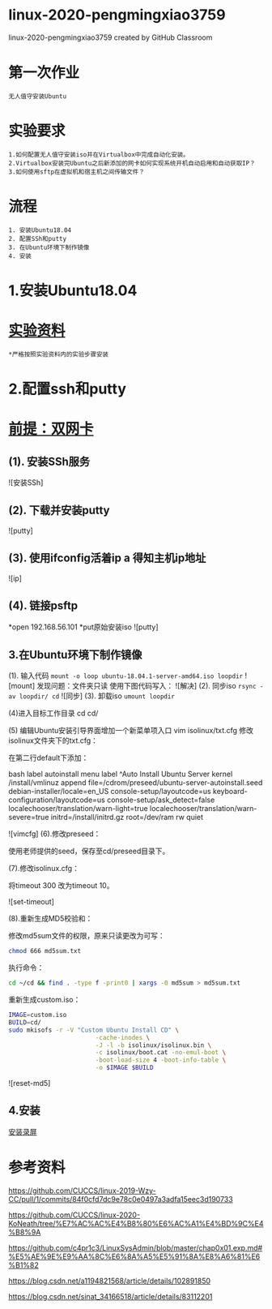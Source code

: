 # linux-2020-pengmingxiao3759
linux-2020-pengmingxiao3759 created by GitHub Classroom
# 第一次作业   
    无人值守安装Ubuntu
# 实验要求
    1.如何配置无人值守安装iso并在Virtualbox中完成自动化安装。
    2.Virtualbox安装完Ubuntu之后新添加的网卡如何实现系统开机自动启用和自动获取IP？
    3.如何使用sftp在虚拟机和宿主机之间传输文件？
# 流程
    1. 安装Ubuntu18.04
    2. 配置SSh和putty
    3. 在Ubuntu环境下制作镜像
    4. 安装

# 1.安装Ubuntu18.04

# [实验资料]( https://www.bilibili.com/video/av86360030 )
    *严格按照实验资料内的实验步骤安装
    
# 2.配置ssh和putty

# [前提：双网卡](https://www.bilibili.com/video/av86360440)
## (1). 安装SSh服务
![安装SSh]
## (2). 下载并安装putty
 ![putty]
## (3). 使用ifconfig活着ip a 得知主机ip地址
![ip]
## (4). 链接psftp
 *open 192.168.56.101
    *put原始安装iso
    ![putty]

## 3.在Ubuntu环境下制作镜像
(1). 输入代码
`mount -o loop ubuntu-18.04.1-server-amd64.iso loopdir`
![mount]
发现问题：文件夹只读
使用下图代码写入：
![解决]
(2). 同步iso
`rsync -av loopdir/ cd`
![同步]
(3). 卸载iso
`umount loopdir`


(4)进入目标工作目录
cd cd/

(5) 编辑Ubuntu安装引导界面增加一个新菜单项入口
vim isolinux/txt.cfg
修改isolinux文件夹下的txt.cfg：

在第二行default下添加：

bash
label autoinstall
  menu label ^Auto Install Ubuntu Server
  kernel /install/vmlinuz
  append  file=/cdrom/preseed/ubuntu-server-autoinstall.seed debian-installer/locale=en_US console-setup/layoutcode=us keyboard-configuration/layoutcode=us console-setup/ask_detect=false localechooser/translation/warn-light=true localechooser/translation/warn-severe=true initrd=/install/initrd.gz root=/dev/ram rw quiet

![vimcfg]
(6).修改preseed：

使用老师提供的seed，保存至cd/preseed目录下。

(7).修改isolinux.cfg：

将timeout 300 改为timeout 10。

![set-timeout]

(8).重新生成MD5校验和：

修改md5sum文件的权限，原来只读更改为可写：

```bash
chmod 666 md5sum.txt
```

执行命令：

```bash
cd ~/cd && find . -type f -print0 | xargs -0 md5sum > md5sum.txt
```

重新生成custom.iso：

```bash
IMAGE=custom.iso
BUILD=cd/
sudo mkisofs -r -V "Custom Ubuntu Install CD" \
                        -cache-inodes \
                        -J -l -b isolinux/isolinux.bin \
                        -c isolinux/boot.cat -no-emul-boot \
                        -boot-load-size 4 -boot-info-table \
                        -o $IMAGE $BUILD
```

![reset-md5]

## 4.安装
[安装录屏]()





# 参考资料
https://github.com/CUCCS/linux-2019-Wzy-CC/pull/1/commits/84f0cfd7dc9e78c0e0497a3adfa15eec3d190733

https://github.com/CUCCS/linux-2020-KoNeath/tree/%E7%AC%AC%E4%B8%80%E6%AC%A1%E4%BD%9C%E4%B8%9A

https://github.com/c4pr1c3/LinuxSysAdmin/blob/master/chap0x01.exp.md#%E5%AE%9E%E9%AA%8C%E6%8A%A5%E5%91%8A%E8%A6%81%E6%B1%82

https://blog.csdn.net/a1194821568/article/details/102891850

https://blog.csdn.net/sinat_34166518/article/details/83112201




